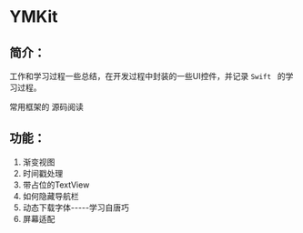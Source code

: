 # YMKit
## 简介：

工作和学习过程一些总结，在开发过程中封装的一些UI控件，并记录 `Swift ` 的学习过程。

常用框架的 源码阅读

## 功能：

1. 渐变视图
2. 时间戳处理
3. 带占位的TextView
4. 如何隐藏导航栏
5. 动态下载字体-----学习自唐巧
6. 屏幕适配

